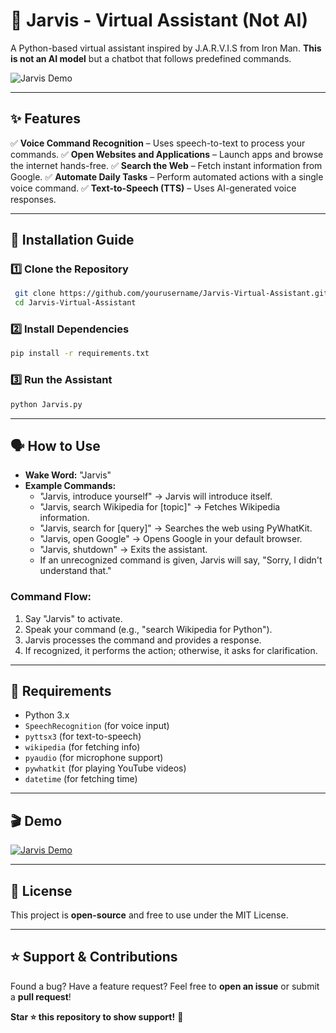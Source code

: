 # 🤖 Jarvis - Virtual Assistant (Not AI)

A Python-based virtual assistant inspired by J.A.R.V.I.S from Iron Man. **This is not an AI model** but a chatbot that follows predefined commands.

![Jarvis Demo](https://your-demo-video-link.com)

---

## ✨ Features
✅ **Voice Command Recognition** – Uses speech-to-text to process your commands.
✅ **Open Websites and Applications** – Launch apps and browse the internet hands-free.
✅ **Search the Web** – Fetch instant information from Google.
✅ **Automate Daily Tasks** – Perform automated actions with a single voice command.
✅ **Text-to-Speech (TTS)** – Uses AI-generated voice responses.

---

## 🚀 Installation Guide
### **1️⃣ Clone the Repository**
```bash
 git clone https://github.com/yourusername/Jarvis-Virtual-Assistant.git
 cd Jarvis-Virtual-Assistant
```

### **2️⃣ Install Dependencies**
```bash
pip install -r requirements.txt
```

### **3️⃣ Run the Assistant**
```bash
python Jarvis.py
```

---

## 🗣 How to Use
- **Wake Word:** "Jarvis"
- **Example Commands:**
  - "Jarvis, introduce yourself" → Jarvis will introduce itself.
  - "Jarvis, search Wikipedia for [topic]" → Fetches Wikipedia information.
  - "Jarvis, search for [query]" → Searches the web using PyWhatKit.
  - "Jarvis, open Google" → Opens Google in your default browser.
  - "Jarvis, shutdown" → Exits the assistant.
  - If an unrecognized command is given, Jarvis will say, "Sorry, I didn't understand that."

### **Command Flow:**
1. Say "Jarvis" to activate.
2. Speak your command (e.g., "search Wikipedia for Python").
3. Jarvis processes the command and provides a response.
4. If recognized, it performs the action; otherwise, it asks for clarification.

---

## 📌 Requirements
- Python 3.x
- `SpeechRecognition` (for voice input)
- `pyttsx3` (for text-to-speech)
- `wikipedia` (for fetching info)
- `pyaudio` (for microphone support)
- `pywhatkit` (for playing YouTube videos)
- `datetime` (for fetching time)

---

## 🎬 Demo
[![Jarvis Demo](https://img.shields.io/badge/YouTube-Watch%20Demo-red?style=for-the-badge&logo=youtube)](https://your-demo-video-link.com)

---

## 📜 License
This project is **open-source** and free to use under the MIT License.

---

## ⭐ Support & Contributions
Found a bug? Have a feature request? Feel free to **open an issue** or submit a **pull request**!

**Star ⭐ this repository to show support!** 🚀

